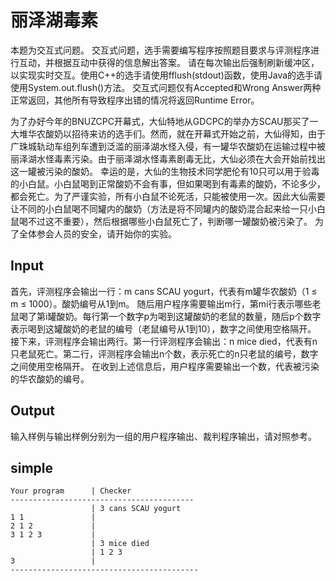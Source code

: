 # 丽泽湖毒素

本题为交互式问题。
交互式问题，选手需要编写程序按照题目要求与评测程序进行互动，并根据互动中获得的信息解出答案。
请在每次输出后强制刷新缓冲区，以实现实时交互。使用C++的选手请使用fflush(stdout)函数，使用Java的选手请使用System.out.flush()方法。
交互式问题仅有Accepted和Wrong Answer两种正常返回，其他所有导致程序出错的情况将返回Runtime Error。

为了办好今年的BNUZCPC开幕式，大仙特地从GDCPC的举办方SCAU那买了一大堆华农酸奶以招待来访的选手们。然而，就在开幕式开始之前，大仙得知，由于广珠城轨动车组列车遭到泛滥的丽泽湖水怪入侵，有一罐华农酸奶在运输过程中被丽泽湖水怪毒素污染。由于丽泽湖水怪毒素剧毒无比，大仙必须在大会开始前找出这一罐被污染的酸奶。
幸运的是，大仙的生物技术同学肥伦有10只可以用于验毒的小白鼠。小白鼠喝到正常酸奶不会有事，但如果喝到有毒素的酸奶，不论多少，都会死亡。为了严谨实验，所有小白鼠不论死活，只能被使用一次。因此大仙需要让不同的小白鼠喝不同罐内的酸奶（方法是将不同罐内的酸奶混合起来给一只小白鼠喝不过这不重要），然后根据哪些小白鼠死亡了，判断哪一罐酸奶被污染了。
为了全体参会人员的安全，请开始你的实验。

## Input
首先，评测程序会输出一行：m cans SCAU yogurt，代表有m罐华农酸奶（1 ≤ m ≤ 1000）。酸奶编号从1到m。
随后用户程序需要输出m行，第mi行表示哪些老鼠喝了第i罐酸奶。每行第一个数字p为喝到这罐酸奶的老鼠的数量，随后p个数字表示喝到这罐酸奶的老鼠的编号（老鼠编号从1到10），数字之间使用空格隔开。
接下来，评测程序会输出两行。第一行评测程序会输出：n mice died，代表有n只老鼠死亡。第二行，评测程序会输出n个数，表示死亡的n只老鼠的编号，数字之间使用空格隔开。
在收到上述信息后，用户程序需要输出一个数，代表被污染的华农酸奶的编号。

## Output
输入样例与输出样例分别为一组的用户程序输出、裁判程序输出，请对照参考。

## simple
```
Your program      | Checker
-----------------------------------------
                  | 3 cans SCAU yogurt
1 1               |           
2 1 2             |
3 1 2 3           |
                  | 3 mice died
                  | 1 2 3
3                 |
------------------------------------------
```